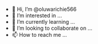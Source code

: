- 👋 Hi, I’m @oluwarichie566
- 👀 I’m interested in ...
- 🌱 I’m currently learning ...
- 💞️ I’m looking to collaborate on ...
- 📫 How to reach me ...

<!---
oluwarichie566/oluwarichie566 is a ✨ special ✨ repository because its `README.md` (this file) appears on your GitHub profile.
You can click the Preview link to take a look at your changes.
--->
